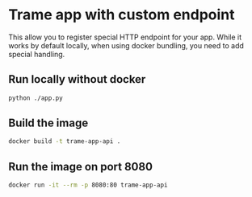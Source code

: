 # Trame app with custom endpoint

This allow you to register special HTTP endpoint for your app.
While it works by default locally, when using docker bundling, you need to add special handling.

## Run locally without docker

```bash
python ./app.py
```

## Build the image

```bash
docker build -t trame-app-api .
```

## Run the image on port 8080

```bash
docker run -it --rm -p 8080:80 trame-app-api
```
